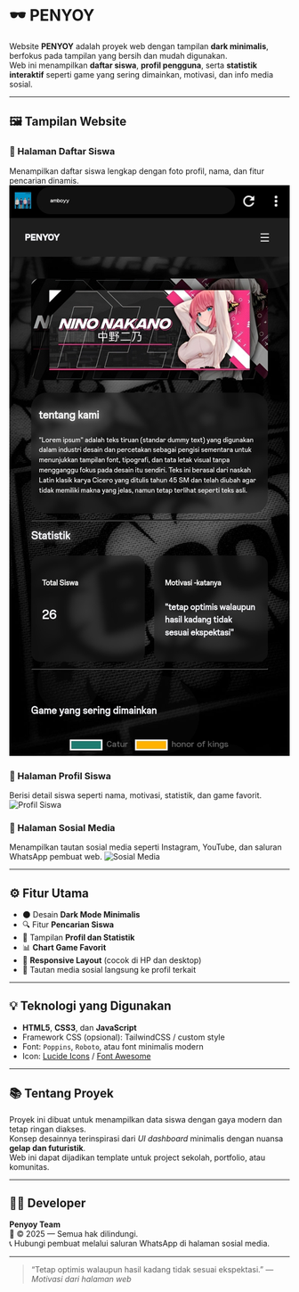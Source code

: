 # 🕶️ PENYOY

Website **PENYOY** adalah proyek web dengan tampilan **dark minimalis**, berfokus pada tampilan yang bersih dan mudah digunakan.  
Web ini menampilkan **daftar siswa**, **profil pengguna**, serta **statistik interaktif** seperti game yang sering dimainkan, motivasi, dan info media sosial.

---

## 🖼️ Tampilan Website

### 🔹 Halaman Daftar Siswa
Menampilkan daftar siswa lengkap dengan foto profil, nama, dan fitur pencarian dinamis.
![Daftar Siswa](https://github.com/Penyoy/Simple_web/blob/main/Screenshot_2025-10-17-20-12-07-97.jpg)

### 🔹 Halaman Profil Siswa
Berisi detail siswa seperti nama, motivasi, statistik, dan game favorit.
![Profil Siswa](https://github.com/Penyoy/Simple_web/preview2.jpg)

### 🔹 Halaman Sosial Media
Menampilkan tautan sosial media seperti Instagram, YouTube, dan saluran WhatsApp pembuat web.
![Sosial Media](https://github.com/Penyoy/Simple_web/preview3.jpg)

---

## ⚙️ Fitur Utama
- 🌑 Desain **Dark Mode Minimalis**
- 🔍 Fitur **Pencarian Siswa**
- 🧠 Tampilan **Profil dan Statistik**
- 📊 **Chart Game Favorit**
- 📱 **Responsive Layout** (cocok di HP dan desktop)
- 🔗 Tautan media sosial langsung ke profil terkait

---

## 💡 Teknologi yang Digunakan
- **HTML5**, **CSS3**, dan **JavaScript**
- Framework CSS (opsional): TailwindCSS / custom style
- Font: `Poppins`, `Roboto`, atau font minimalis modern
- Icon: [Lucide Icons](https://lucide.dev/) / [Font Awesome](https://fontawesome.com)

---

## 📚 Tentang Proyek
Proyek ini dibuat untuk menampilkan data siswa dengan gaya modern dan tetap ringan diakses.  
Konsep desainnya terinspirasi dari *UI dashboard* minimalis dengan nuansa **gelap dan futuristik**.  
Web ini dapat dijadikan template untuk project sekolah, portfolio, atau komunitas.

---

## 👨‍💻 Developer
**Penyoy Team**  
📅 © 2025 — Semua hak dilindungi.  
📞 Hubungi pembuat melalui saluran WhatsApp di halaman sosial media.

---

> “Tetap optimis walaupun hasil kadang tidak sesuai ekspektasi.” — *Motivasi dari halaman web*
